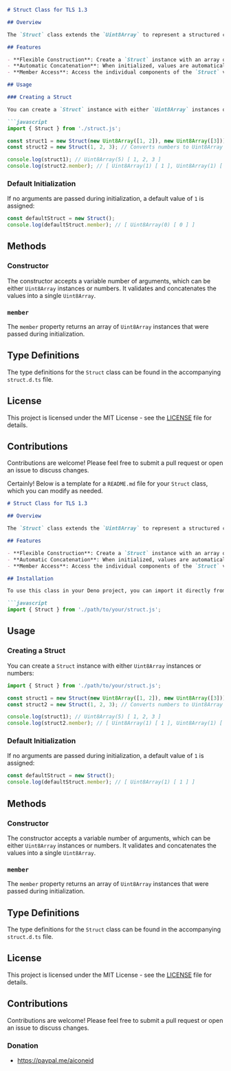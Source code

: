 ```markdown
# Struct Class for TLS 1.3

## Overview

The `Struct` class extends the `Uint8Array` to represent a structured collection of data as defined in the TLS 1.3 specification. It provides a way to create, manipulate, and manage arrays of `Uint8Array` or numbers while ensuring proper type validation and concatenation of values.

## Features

- **Flexible Construction**: Create a `Struct` instance with an array of `Uint8Array` or numbers.
- **Automatic Concatenation**: When initialized, values are automatically concatenated into a single `Uint8Array`.
- **Member Access**: Access the individual components of the `Struct` via the `member` property.

## Usage

### Creating a Struct

You can create a `Struct` instance with either `Uint8Array` instances or numbers:

```javascript
import { Struct } from './struct.js';

const struct1 = new Struct(new Uint8Array([1, 2]), new Uint8Array([3]));
const struct2 = new Struct(1, 2, 3); // Converts numbers to Uint8Array

console.log(struct1); // Uint8Array(5) [ 1, 2, 3 ]
console.log(struct2.member); // [ Uint8Array(1) [ 1 ], Uint8Array(1) [ 2 ], Uint8Array(1) [ 3 ] ]
```

### Default Initialization

If no arguments are passed during initialization, a default value of `1` is assigned:

```javascript
const defaultStruct = new Struct();
console.log(defaultStruct.member); // [ Uint8Array(0) [ 0 ] ]
```

## Methods

### Constructor

The constructor accepts a variable number of arguments, which can be either `Uint8Array` instances or numbers. It validates and concatenates the values into a single `Uint8Array`.

### `member`

The `member` property returns an array of `Uint8Array` instances that were passed during initialization.

## Type Definitions

The type definitions for the `Struct` class can be found in the accompanying `struct.d.ts` file.

## License

This project is licensed under the MIT License - see the [LICENSE](LICENSE) file for details.

## Contributions

Contributions are welcome! Please feel free to submit a pull request or open an issue to discuss changes.

Certainly! Below is a template for a `README.md` file for your `Struct` class, which you can modify as needed.

```markdown
# Struct Class for TLS 1.3

## Overview

The `Struct` class extends the `Uint8Array` to represent a structured collection of data as defined in the TLS 1.3 specification. It provides a way to create, manipulate, and manage arrays of `Uint8Array` or numbers while ensuring proper type validation and concatenation of values.

## Features

- **Flexible Construction**: Create a `Struct` instance with an array of `Uint8Array` or numbers.
- **Automatic Concatenation**: When initialized, values are automatically concatenated into a single `Uint8Array`.
- **Member Access**: Access the individual components of the `Struct` via the `member` property.

## Installation

To use this class in your Deno project, you can import it directly from your file:

```javascript
import { Struct } from './path/to/your/struct.js';
```

## Usage

### Creating a Struct

You can create a `Struct` instance with either `Uint8Array` instances or numbers:

```javascript
import { Struct } from './path/to/your/struct.js';

const struct1 = new Struct(new Uint8Array([1, 2]), new Uint8Array([3]));
const struct2 = new Struct(1, 2, 3); // Converts numbers to Uint8Array

console.log(struct1); // Uint8Array(5) [ 1, 2, 3 ]
console.log(struct2.member); // [ Uint8Array(1) [ 1 ], Uint8Array(1) [ 2 ], Uint8Array(1) [ 3 ] ]
```

### Default Initialization

If no arguments are passed during initialization, a default value of `1` is assigned:

```javascript
const defaultStruct = new Struct();
console.log(defaultStruct.member); // [ Uint8Array(1) [ 1 ] ]
```

## Methods

### Constructor

The constructor accepts a variable number of arguments, which can be either `Uint8Array` instances or numbers. It validates and concatenates the values into a single `Uint8Array`.

### `member`

The `member` property returns an array of `Uint8Array` instances that were passed during initialization.

## Type Definitions

The type definitions for the `Struct` class can be found in the accompanying `struct.d.ts` file.

## License

This project is licensed under the MIT License - see the [LICENSE](LICENSE) file for details.

## Contributions

Contributions are welcome! Please feel free to submit a pull request or open an issue to discuss changes.

### Donation
- https://paypal.me/aiconeid
```
